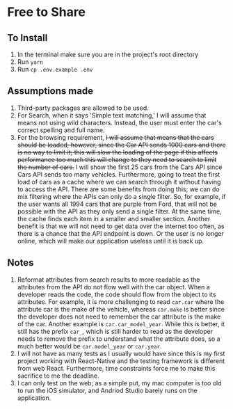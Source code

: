 # Free to Share

## To Install

 1. In the terminal make sure you are in the project's root directory
 2. Run `yarn`
 3. Run `cp .env.example .env`

## Assumptions made

  1. Third-party packages are allowed to be used.
  2. For Search, when it says 'Simple text matching,' I will assume that means not using wild characters. Instead, the user must enter the car's correct spelling and full name.
  3. For the browsing requirement, ~~I will assume that means that the cars should be loaded; however, since the Car API sends 1000 cars and there is no way to limit it; this will slow the loading of the page if this affects performance too much this will change to they need to search to limit the number of cars.~~ I will show the first 25 cars from the Cars API since Cars API sends too many vehicles. Furthermore, going to treat the first load of cars as a cache where we can search through it without having to access the API. There are some benefits from doing this; we can do mix filtering where the APIs can only do a single filter. So, for example, if the user wants all 1994 cars that are purple from Ford, that will not be possible with the API as they only send a single filter. At the same time, the cache finds each item in a smaller and smaller section. Another benefit is that we will not need to get data over the internet too often, as there is a chance that the API endpoint is down. Or the user is no longer online, which will make our application useless until it is back up.

## Notes

  1. Reformat attributes from search results to more readable as the attributes from the API do not flow well with the car object. When a developer reads the code, the code should flow from the object to its attributes. For example, it is more challenging to read `car.car` where the attribute car is the make of the vehicle, whereas `car.make` is better since the developer does not need to remember the car attribute is the make of the car. Another example is `car.car_model_year`. While this is better, it still has the prefix `car_`, which is still harder to read as the developer needs to remove the prefix to understand what the attribute does, so a much better would be `car.model_year` or `car.year`.
  2. I will not have as many tests as I usually would have since this is my first project working with React-Native and the testing framework is different from web React. Furthermore, time constraints force me to make this sacrifice to me the deadline.
  3. I can only test on the web; as a simple put, my mac computer is too old to run the iOS simulator, and Andriod Studio barely runs on the application.
